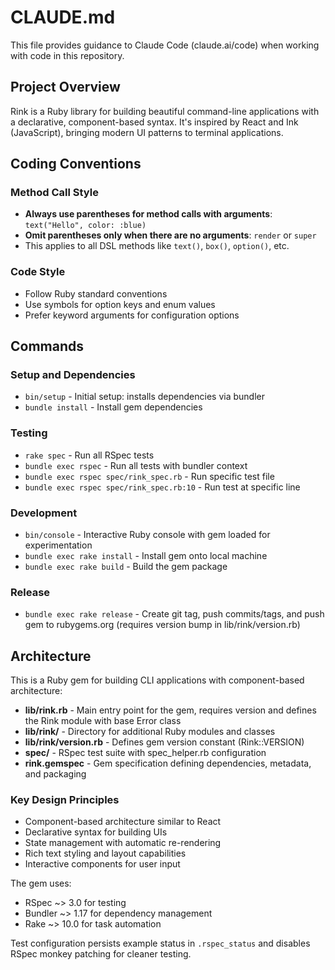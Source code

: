 # CLAUDE.md

This file provides guidance to Claude Code (claude.ai/code) when working with code in this repository.

## Project Overview

Rink is a Ruby library for building beautiful command-line applications with a declarative, component-based syntax. It's inspired by React and Ink (JavaScript), bringing modern UI patterns to terminal applications.

## Coding Conventions

### Method Call Style
- **Always use parentheses for method calls with arguments**: `text("Hello", color: :blue)`
- **Omit parentheses only when there are no arguments**: `render` or `super`
- This applies to all DSL methods like `text()`, `box()`, `option()`, etc.

### Code Style
- Follow Ruby standard conventions
- Use symbols for option keys and enum values
- Prefer keyword arguments for configuration options

## Commands

### Setup and Dependencies
- `bin/setup` - Initial setup: installs dependencies via bundler
- `bundle install` - Install gem dependencies

### Testing
- `rake spec` - Run all RSpec tests
- `bundle exec rspec` - Run all tests with bundler context
- `bundle exec rspec spec/rink_spec.rb` - Run specific test file
- `bundle exec rspec spec/rink_spec.rb:10` - Run test at specific line

### Development
- `bin/console` - Interactive Ruby console with gem loaded for experimentation
- `bundle exec rake install` - Install gem onto local machine
- `bundle exec rake build` - Build the gem package

### Release
- `bundle exec rake release` - Create git tag, push commits/tags, and push gem to rubygems.org (requires version bump in lib/rink/version.rb)

## Architecture

This is a Ruby gem for building CLI applications with component-based architecture:

- **lib/rink.rb** - Main entry point for the gem, requires version and defines the Rink module with base Error class
- **lib/rink/** - Directory for additional Ruby modules and classes
- **lib/rink/version.rb** - Defines gem version constant (Rink::VERSION)
- **spec/** - RSpec test suite with spec_helper.rb configuration
- **rink.gemspec** - Gem specification defining dependencies, metadata, and packaging

### Key Design Principles
- Component-based architecture similar to React
- Declarative syntax for building UIs
- State management with automatic re-rendering
- Rich text styling and layout capabilities
- Interactive components for user input

The gem uses:
- RSpec ~> 3.0 for testing
- Bundler ~> 1.17 for dependency management
- Rake ~> 10.0 for task automation

Test configuration persists example status in `.rspec_status` and disables RSpec monkey patching for cleaner testing.